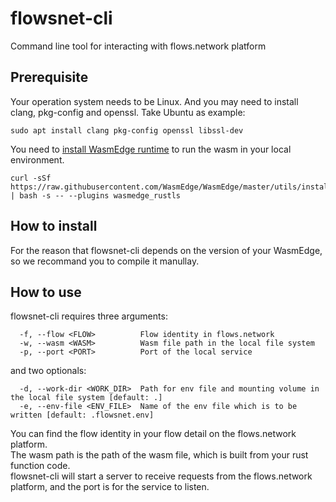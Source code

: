 # flowsnet-cli
Command line tool for interacting with flows.network platform

## Prerequisite
Your operation system needs to be Linux. And you may need to install clang, pkg-config and openssl.
Take Ubuntu as example:
```
sudo apt install clang pkg-config openssl libssl-dev
```

You need to [install WasmEdge runtime](https://wasmedge.org/book/en/quick_start/install.html) to run the wasm in your local environment.
```
curl -sSf https://raw.githubusercontent.com/WasmEdge/WasmEdge/master/utils/install.sh | bash -s -- --plugins wasmedge_rustls
```

## How to install
For the reason that flowsnet-cli depends on the version of your WasmEdge, so we recommand you to compile it manullay.

## How to use
flowsnet-cli requires three arguments:
```
  -f, --flow <FLOW>          Flow identity in flows.network
  -w, --wasm <WASM>          Wasm file path in the local file system
  -p, --port <PORT>          Port of the local service
```
and two optionals:
```
  -d, --work-dir <WORK_DIR>  Path for env file and mounting volume in the local file system [default: .]
  -e, --env-file <ENV_FILE>  Name of the env file which is to be written [default: .flowsnet.env]
```

You can find the flow identity in your flow detail on the flows.network platform.<br/>
The wasm path is the path of the wasm file, which is built from your rust function code.<br/>
flowsnet-cli will start a server to receive requests from the flows.network platform, and the port is for the service to listen.
